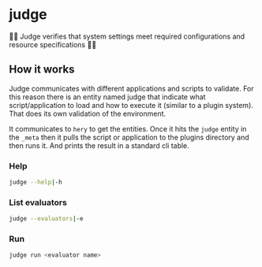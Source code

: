 # judge
🧑‍⚖️ Judge verifies that system settings meet required configurations and resource specifications 🧑‍⚖️

## How it works
Judge communicates with different applications and scripts to validate. For this reason there is an entity named judge
that indicate what script/application to load and how to execute it (similar to a plugin system). That does its own 
validation of the environment.

It communicates to `hery` to get the entities. Once it hits the `judge` entity in the `_meta` then it pulls the script 
or application to the plugins directory and then runs it. And prints the result in a standard cli table.

### Help
```bash
judge --help|-h
```

### List evaluators
```bash
judge --evaluators|-e
```

### Run
```bash
judge run <evaluator name>
```
